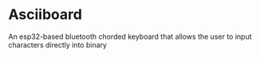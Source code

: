 # Asciiboard
An esp32-based bluetooth chorded keyboard that allows the user to input characters directly into binary
